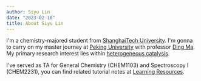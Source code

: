 ```yaml
---
author: Siyu Lin
date: "2023-02-10"
title: About Siyu Lin
---
```


I'm a chemistry-majored student from [ShanghaiTech University](https://www.shanghaitech.edu.cn/eng/). I'm gonna to carry on my master journey at [Peking University](https://english.pku.edu.cn/) with professor [Ding Ma](https://www.chem.pku.edu.cn/mading/). My primary research interest lies within [heterogeneous catalysis](https://en.wikipedia.org/wiki/Heterogeneous_catalysis). 

I've served as TA for General Chemistry (CHEM1103) and Spectroscopy I (CHEM2231), you can find related tutorial notes at [Learning Resources](/learning-resources/learning-resources/).
